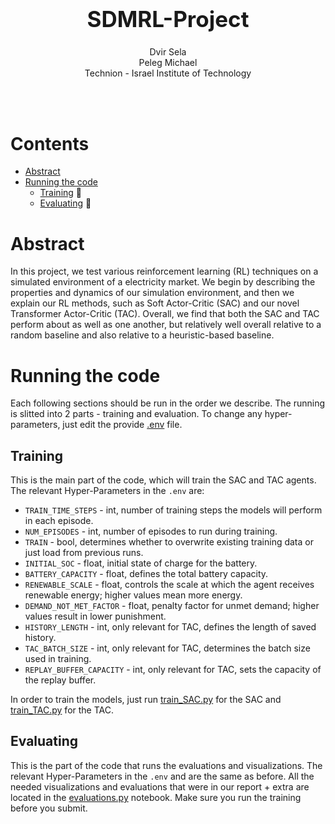 <h1 align='center' style="text-align:center; font-weight:bold; font-size:2.5em"> SDMRL-Project</h1>

<p align='center' style="text-align:center;font-size:1em;">
    Dvir Sela
    <br/> 
    Peleg Michael
    <br/> 
    Technion - Israel Institute of Technology
</p>

<br>
<br>

# Contents
- [Abstract](#Abstract)
- [Running the code](#Running-the-code)
  - [Training](#Training) 🚂
  - [Evaluating](#Evaluating) 🔬

# Abstract

In this project, we test various reinforcement learning (RL) techniques on a simulated environment of a electricity market. We begin by describing the properties and dynamics of our simulation environment, and then we explain our RL methods, such as Soft Actor-Critic (SAC) and our novel Transformer Actor-Critic (TAC). Overall, we find that both the SAC and TAC perform about as well as one another, but relatively well overall relative to a random baseline and also relative to a heuristic-based baseline.

# Running the code
Each following sections should be run in the order we describe. The running is slitted into 2 parts - training and evaluation. To change any hyper-parameters, just edit the provide [.env](.env) file. 

## Training
This is the main part of the code, which will train the SAC and TAC agents. The relevant Hyper-Parameters in the `.env` are:
- `TRAIN_TIME_STEPS` - int, number of training steps the models will perform in each episode.  
- `NUM_EPISODES` - int, number of episodes to run during training.  
- `TRAIN` - bool, determines whether to overwrite existing training data or just load from previous runs.  
- `INITIAL_SOC` - float, initial state of charge for the battery.  
- `BATTERY_CAPACITY` - float, defines the total battery capacity.  
- `RENEWABLE_SCALE` - float, controls the scale at which the agent receives renewable energy; higher values mean more energy.  
- `DEMAND_NOT_MET_FACTOR` - float, penalty factor for unmet demand; higher values result in lower punishment.  
- `HISTORY_LENGTH` - int, only relevant for TAC, defines the length of saved history.  
- `TAC_BATCH_SIZE` - int, only relevant for TAC, determines the batch size used in training.  
- `REPLAY_BUFFER_CAPACITY` - int, only relevant for TAC, sets the capacity of the replay buffer.  

In order to train the models, just run [train_SAC.py](train_SAC.py) for the SAC and [train_TAC.py](train_TAC.py) for the TAC.
## Evaluating
This is the part of the code that runs the evaluations and visualizations. The relevant Hyper-Parameters in the `.env` and are the same as before. 
All the needed visualizations and evaluations that were in our report + extra are located in the [evaluations.py](evaluations.ipynb) notebook. Make sure you run the training before you submit.
